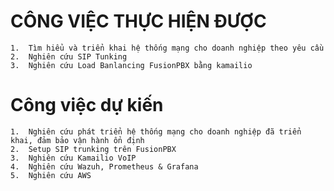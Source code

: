# CÔNG VIỆC THỰC HIỆN ĐƯỢC

    1.  Tìm hiểu và triển khai hệ thống mạng cho doanh nghiệp theo yêu cầu
    2.	Nghiên cứu SIP Tunking
    3.	Nghiên cứu Load Banlancing FusionPBX bằng kamailio

# Công việc dự kiến

    1.	Nghiên cứu phát triển hệ thống mạng cho doanh nghiệp đã triển khai, đảm bảo vận hành ổn định
    2.  Setup SIP trunking trên FusionPBX 
    3.	Nghiên cứu Kamailio VoIP
    4.	Nghiên cứu Wazuh, Prometheus & Grafana
    5.	Nghiên cứu AWS
